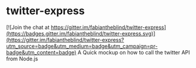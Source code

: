 # twitter-express

[![Join the chat at https://gitter.im/fabiantheblind/twitter-express](https://badges.gitter.im/fabiantheblind/twitter-express.svg)](https://gitter.im/fabiantheblind/twitter-express?utm_source=badge&utm_medium=badge&utm_campaign=pr-badge&utm_content=badge)
A Quick mockup on how to call the twitter API from Node.js

